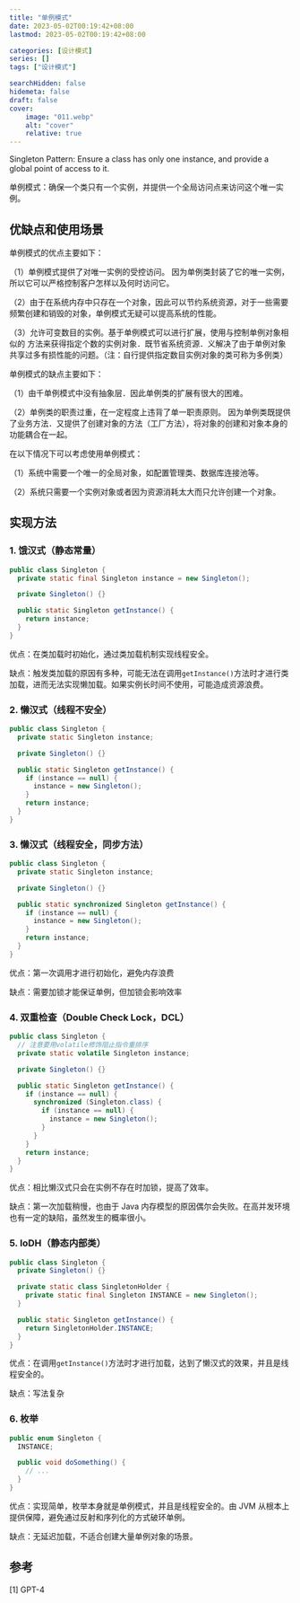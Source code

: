 ```yaml
---
title: "单例模式"
date: 2023-05-02T00:19:42+08:00
lastmod: 2023-05-02T00:19:42+08:00

categories: [设计模式]
series: []
tags: ["设计模式"]

searchHidden: false
hidemeta: false
draft: false
cover:
    image: "011.webp"
    alt: "cover"
    relative: true
---
```


Singleton Pattern: Ensure a class has only one instance, and provide a global point of access to it. 

单例模式：确保一个类只有一个实例，并提供一个全局访问点来访问这个唯一实例。

## 优缺点和使用场景

单例模式的优点主要如下：

（1）单例模式提供了对唯一实例的受控访问。 因为单例类封装了它的唯一实例，所以它可以严格控制客户怎样以及何时访问它。

（2）由于在系统内存中只存在一个对象，因此可以节约系统资源，对于一些需要频繁创建和销毁的对象，单例模式无疑可以提高系统的性能。

（3）允许可变数目的实例。基于单例模式可以进行扩展，使用与控制单例对象相似的 方法来获得指定个数的实例对象．既节省系统资源．义解决了由于单例对象共享过多有损性能的问题。（注：自行提供指定数目实例对象的类可称为多例类）

单例模式的缺点主要如下：

（1）由千单例模式中没有抽象层．因此单例类的扩展有很大的困难。

（2）单例类的职责过重，在一定程度上违背了单一职责原则。 因为单例类既提供了业务方法．又提供了创建对象的方法（工厂方法），将对象的创建和对象本身的功能耦合在一起。

在以下情况下可以考虑使用单例模式：

（1）系统中需要一个唯一的全局对象，如配置管理类、数据库连接池等。

（2）系统只需要一个实例对象或者因为资源消耗太大而只允许创建一个对象。

## 实现方法

### 1. 饿汉式（静态常量）

```java
public class Singleton {
  private static final Singleton instance = new Singleton();

  private Singleton() {}

  public static Singleton getInstance() {
    return instance;
  }
}
```

优点：在类加载时初始化，通过类加载机制实现线程安全。

缺点：触发类加载的原因有多种，可能无法在调用`getInstance()`方法时才进行类加载，进而无法实现懒加载。如果实例长时间不使用，可能造成资源浪费。

### 2. 懒汉式（线程不安全）

```java
public class Singleton {
  private static Singleton instance;

  private Singleton() {}

  public static Singleton getInstance() {
    if (instance == null) {
      instance = new Singleton();
    }
    return instance;
  }
}
```

### 3. 懒汉式（线程安全，同步方法）

```java
public class Singleton {
  private static Singleton instance;

  private Singleton() {}

  public static synchronized Singleton getInstance() {
    if (instance == null) {
      instance = new Singleton();
    }
    return instance;
  }
}
```

优点：第一次调用才进行初始化，避免内存浪费

缺点：需要加锁才能保证单例，但加锁会影响效率

### 4. 双重检查（Double Check Lock，DCL）

```java
public class Singleton {
  // 注意要用volatile修饰阻止指令重排序
  private static volatile Singleton instance;

  private Singleton() {}

  public static Singleton getInstance() {
    if (instance == null) {
      synchronized (Singleton.class) {
        if (instance == null) {
          instance = new Singleton();
        }
      }
    }
    return instance;
  }
}
```

优点：相比懒汉式只会在实例不存在时加锁，提高了效率。

缺点：第一次加载稍慢，也由于 Java 内存模型的原因偶尔会失败。在高并发环境也有一定的缺陷，虽然发生的概率很小。

### 5. IoDH（静态内部类）

```java
public class Singleton {
  private Singleton() {}

  private static class SingletonHolder {
    private static final Singleton INSTANCE = new Singleton();
  }

  public static Singleton getInstance() {
    return SingletonHolder.INSTANCE;
  }
}
```

优点：在调用`getInstance()`方法时才进行加载，达到了懒汉式的效果，并且是线程安全的。

缺点：写法复杂

### 6. 枚举

```java
public enum Singleton {
  INSTANCE;

  public void doSomething() {
    // ...
  }
}
```

优点：实现简单，枚举本身就是单例模式，并且是线程安全的。由 JVM 从根本上提供保障，避免通过反射和序列化的方式破环单例。

缺点：无延迟加载，不适合创建大量单例对象的场景。

## 参考

[1] GPT-4

